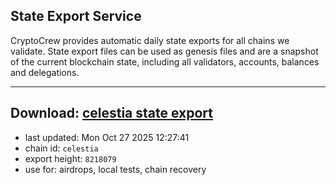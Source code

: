 ## State Export Service
CryptoCrew provides automatic daily state exports for all chains we validate. State export files can be used as genesis files and are a snapshot of the current blockchain state, including all validators, accounts, balances and delegations.

---
**Download: [celestia state export](https://dl-eu2.ccvalidators.com/SERVICE/celestia/celestia_export_8218079.json)**
---

- last updated: Mon Oct 27 2025 12:27:41
- chain id: `celestia`
- export height: `8218079`
- use for: airdrops, local tests, chain recovery
